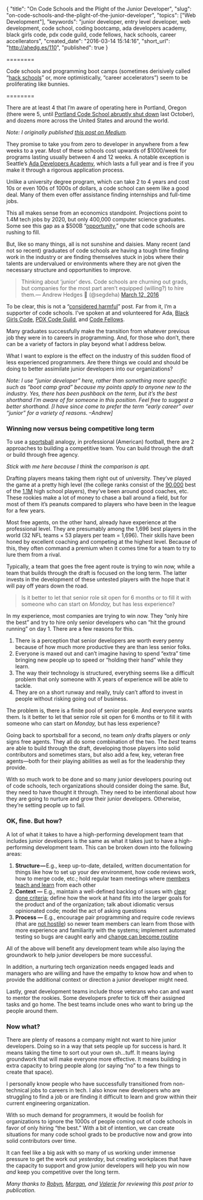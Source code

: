 {
  "title": "On Code Schools and the Plight of the Junior Developer",
  "slug": "on-code-schools-and-the-plight-of-the-junior-developer",
  "topics": ["Web Development"],
  "keywords": "junior developer, entry level developer, web development, code school, coding bootcamp, ada developers academy, black girls code, pdx code guild, code fellows, hack schools, career accellerators",
  "created_date": "2016-03-14 15:14:16",
  "short_url": "http://ahedg.es/110",
  "published": true
}

========

Code schools and programming boot camps (sometimes derisively called “[hack schools](http://www.fastcompany.com/3023456/become-an-ios-developer-in-8-weeks-the-truth-about-hack-schools)” or, more optimistically, “career accelerators”) seem to be proliferating like bunnies.

========

There are at least 4 that I’m aware of operating here in Portland, Oregon (there were 5, until [Portland Code School abruptly shut down](http://www.bizjournals.com/portland/blog/techflash/2015/10/portland-code-school-abruptly-shutters-leaves.html) last October), and dozens more across the United States and around the world.

_Note: I originally published [this post on Medium](https://medium.com/@segdeha/on-code-schools-the-plight-of-the-junior-developer-9c3363f08902)._

They promise to take you from zero to developer in anywhere from a few weeks to a year. Most of these schools cost upwards of $1000/week for programs lasting usually between 4 and 12 weeks. A notable exception is Seattle’s [Ada Developers Academy](http://adadevelopersacademy.org/), which lasts a full year and is free if you make it through a rigorous application process.

Unlike a university degree program, which can take 2 to 4 years and cost 10s or even 100s of 1000s of dollars, a code school can seem like a good deal. Many of them even offer assistance finding internships and full-time jobs.

This all makes sense from an economics standpoint. Projections point to 1.4M tech jobs by 2020, but only 400,000 computer science graduates. Some see this gap as a $500B “[opportunity](http://www.slideshare.net/HadiPartovi/the-opportunity-in-computer-science/3-1000000_Unfilled_Jobs_by_2020),” one that code schools are rushing to fill.

But, like so many things, all is not sunshine and daisies. Many recent (and not so recent) graduates of code schools are having a tough time finding work in the industry or are finding themselves stuck in jobs where their talents are undervalued or environments where they are not given the necessary structure and opportunities to improve.

<blockquote class="twitter-tweet" data-lang="en"><p lang="en" dir="ltr">Thinking about ‘junior’ devs. Code schools are churning out grads, but companies for the most part aren’t equipped (willing?) to hire them.— Andrew Hedges 🏡 (@segdeha) <a href="https://twitter.com/segdeha/status/708535770793906176?ref_src=twsrc%5Etfw">March 12, 2016</a></blockquote>
<script async src="https://platform.twitter.com/widgets.js" charset="utf-8"></script>

To be clear, this is not a “[considered harmful](https://en.wikipedia.org/wiki/Considered_harmful)” post. Far from it, I’m a supporter of code schools. I’ve spoken at and volunteered for Ada, [Black Girls Code](http://www.blackgirlscode.com/), [PDX Code Guild](https://pdxcodeguild.com/), and [Code Fellows](http://www.codefellows.org/).

Many graduates successfully make the transition from whatever previous job they were in to careers in programming. And, for those who don’t, there can be a variety of factors in play beyond what I address below.

What I want to explore is the effect on the industry of this sudden flood of less experienced programmers. Are there things we could and should be doing to better assimilate junior developers into our organizations?

_Note: I use “junior developer” here, rather than something more specific such as “boot camp grad” because my points apply to anyone new to the industry. Yes, there has been pushback on the term, but it’s the best shorthand I’m aware of for someone in this position. Feel free to suggest a better shorthand. [I have since come to prefer the term “early career” over “junior” for a variety of reasons. –Andrew]_

### Winning now versus being competitive long term

To use a [sportsball](http://www.urbandictionary.com/define.php?term=sportsball) analogy, in professional (American) football, there are 2 approaches to building a competitive team. You can build through the draft or build through free agency.

_Stick with me here because I think the comparison is apt._

Drafting players means taking them right out of university. They’ve played the game at a pretty high level (the college ranks consist of the [90,000](http://www.scholarshipstats.com/football.html) best of the [1.1M](http://www.usnews.com/education/blogs/high-school-notes/2011/09/02/high-school-sports-participation-increases-for-22nd-straight-year) high school players), they’ve been around good coaches, etc. These rookies make a lot of money to chase a ball around a field, but for most of them it’s peanuts compared to players who have been in the league for a few years.

Most free agents, on the other hand, already have experience at the professional level. They are presumably among the 1,696 best players in the world (32 NFL teams × 53 players per team = 1,696). Their skills have been honed by excellent coaching and competing at the highest level. Because of this, they often command a premium when it comes time for a team to try to lure them from a rival.

Typically, a team that goes the free agent route is trying to win _now,_ while a team that builds through the draft is focused on the long term. The latter invests in the development of these untested players with the hope that it will pay off years down the road.

> Is it better to let that senior role sit open for 6 months or to fill it with someone who can start on _Monday,_ but has less experience?

In my experience, most companies are trying to win _now._ They “only hire the best” and try to hire only senior developers who can “hit the ground running” on day 1. There are a few reasons for this.

1. There is a perception that senior developers are worth every penny because of how much more productive they are than less senior folks.
2. Everyone is maxed out and can’t imagine having to spend “extra” time bringing new people up to speed or “holding their hand” while they learn.
3. The way their technology is structured, everything seems like a difficult problem that only someone with X years of experience will be able to tackle.
4. They are on a short runway and really, truly can’t afford to invest in people without risking going out of business.

The problem is, there is a finite pool of senior people. And everyone wants them. Is it better to let that senior role sit open for 6 months or to fill it with someone who can start on _Monday,_ but has less experience?

Going back to sportsball for a second, no team _only_ drafts players or _only_ signs free agents. They all do some combination of the two. The _best_ teams are able to build through the draft, developing those players into solid contributors and sometimes stars, but also add a few, key, veteran free agents—both for their playing abilities as well as for the leadership they provide.

With so much work to be done and so many junior developers pouring out of code schools, tech organizations should consider doing the same. But, they need to have thought it through. They need to be intentional about how they are going to nurture and grow their junior developers. Otherwise, they’re setting people up to fail.

### OK, fine. But how?

A lot of what it takes to have a high-performing development team that includes junior developers is the same as what it takes just to have a high-performing development team. This can be broken down into the following areas:

1. **Structure —** E.g., keep up-to-date, detailed, written documentation for things like how to set up your dev environment, how code reviews work, how to merge code, etc.; hold regular team meetings where [members teach and learn](https://www.biv.com/article/2014/9/benefits-creating-organizational-learning-culture/) from each other
2. **Context —** E.g., maintain a well-defined backlog of issues with [clear done criteria](http://blog.teamtreehouse.com/when-is-a-user-story-done-acceptance-criteria-definition-done); define how the work at hand fits into the larger goals for the product and of the organization; talk about idiomatic versus opinionated code; model the act of asking questions
3. **Process —** E.g., encourage pair programming and require code reviews (that are [not hostile](https://twitter.com/rgladwell/status/659460395837628416)) so newer team members can learn from those with more experience and familiarity with the systems; implement automated testing so bugs are caught early and [change can become routine](https://medium.com/javascript-scene/how-to-build-a-high-velocity-development-team-4b2360d34021)

All of the above will benefit any development team while also laying the groundwork to help junior developers be more successful.

In addition, a nurturing tech organization needs engaged leads and managers who are willing and have the empathy to know how and when to provide the additional context or direction a junior developer might need.

Lastly, great development teams include those veterans who can and want to mentor the rookies. Some developers prefer to tick off their assigned tasks and go home. The best teams include ones who want to bring up the people around them.

### Now what?

There are plenty of reasons a company might not want to hire junior developers. Doing so in a way that sets people up for success is hard. It means taking the time to sort out your own sh…tuff. It means laying groundwork that will make everyone more effective. It means building in extra capacity to bring people along (or saying “no” to a few things to create that space).

I personally know people who have successfully transitioned from non-technical jobs to careers in tech. I also know new developers who are struggling to find a job or are finding it difficult to learn and grow within their current engineering organization.

With so much demand for programmers, it would be foolish for organizations to ignore the 1000s of people coming out of code schools in favor of only hiring “the best.” With a bit of intention, we can create situations for many code school grads to be productive now and grow into solid contributors over time.

It can feel like a big ask with so many of us working under immense pressure to get the work out _yesterday_, but creating workplaces that have the capacity to support and grow junior developers will help you win now _and_ keep you competitive over the long term.

_Many thanks to [Robyn](https://twitter.com/robyn_larsen), [Morgan](https://twitter.com/morganpyne), and [Valerie](https://twitter.com/shellthief) for reviewing this post prior to publication._
